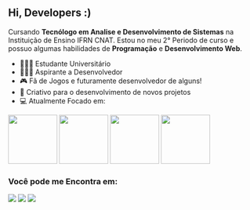 ## Hi, Developers :)

Cursando **Tecnólogo em Analise e Desenvolvimento de Sistemas** na Instituição de Ensino IFRN CNAT. Estou no meu 2° Periodo de curso e possuo algumas habilidades de **Programação** e **Desenvolvimento Web**.
- 👨🏻‍🎓 Estudante Universitário
- 👨🏻‍💻 Aspirante a Desenvolvedor
- 🎮 Fã de Jogos e futuramente desenvolvedor de alguns!
- 🎨 Criativo para o desenvolvimento de novos projetos
- 💻 Atualmente Focado em:
<div style="display: inline">
  <img height=100 width=100 src="https://cdn.jsdelivr.net/gh/devicons/devicon@latest/icons/csharp/csharp-original.svg" />
  <img height=100 width=100 src="https://cdn.jsdelivr.net/gh/devicons/devicon@latest/icons/python/python-original-wordmark.svg" />
  <img height=100 width=100 src="https://cdn.jsdelivr.net/gh/devicons/devicon@latest/icons/html5/html5-original-wordmark.svg" />
  <img height=100 width=100 src="https://cdn.jsdelivr.net/gh/devicons/devicon@latest/icons/css3/css3-original-wordmark.svg" />
</div>

### Você pode me Encontra em:
<a href="#" ><img src="https://img.shields.io/badge/Gmail-D14836?style=for-the-badge&logo=gmail&logoColor=white"></a>
<a href="#" ><img src="https://img.shields.io/badge/linkedin-%230077B5.svg?style=for-the-badge&logo=linkedin&logoColor=white"></a>
<a href="https://github.com/DevJoaoVitorB" ><img src="https://img.shields.io/badge/github-%23121011.svg?style=for-the-badge&logo=github&logoColor=white"></a>
